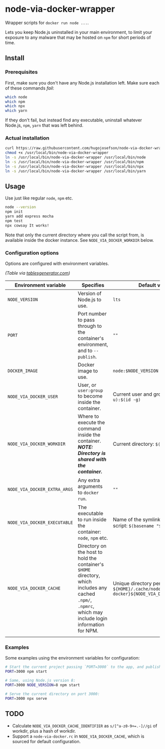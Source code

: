 # node-via-docker-wrapper

Wrapper scripts for `docker run node ...`.

Lets you keep Node.js uninstalled in your main environment, to limit
your exposure to any malware that may be hosted on `npm` for short
periods of time.

## Install

### Prerequisites

First, make sure you don't have any Node.js installation left. Make sure
each of these commands *fail*:

```bash
which node
which npm
which npx
which yarn
```

If they don't fail, but instead find any executable, uninstall whatever
Node.js, `npm`, `yarn` that was left behind.

### Actual installation

```bash
curl https://raw.githubusercontent.com/hugojosefson/node-via-docker-wrapper/master/node-via-docker-wrapper -o /usr/local/bin/node-via-docker-wrapper
chmod +x /usr/local/bin/node-via-docker-wrapper
ln -s /usr/local/bin/node-via-docker-wrapper /usr/local/bin/node
ln -s /usr/local/bin/node-via-docker-wrapper /usr/local/bin/npm
ln -s /usr/local/bin/node-via-docker-wrapper /usr/local/bin/npx
ln -s /usr/local/bin/node-via-docker-wrapper /usr/local/bin/yarn
```

## Usage

Use just like regular `node`, `npm` etc.

```bash
node --version
npm init
yarn add express mocha
npm test
npx cowsay It works!
```

Note that only the current directory where you call the script from, is
available inside the docker instance. See `NODE_VIA_DOCKER_WORKDIR`
below.

### Configuration options

Options are configured with environment variables.

*(Table via
[tablesgenerator.com](https://www.tablesgenerator.com/markdown_tables))*

| Environment variable         | Specifies                                                                                                                                                  | Default value                                                                             | Example values                                                                                              | Valid values                                          |
|------------------------------|------------------------------------------------------------------------------------------------------------------------------------------------------------|-------------------------------------------------------------------------------------------|-------------------------------------------------------------------------------------------------------------|-------------------------------------------------------|
| `NODE_VERSION`               | Version of Node.js to use.                                                                                                                                 | `lts`                                                                                     | `8`, `10.2.2`, `stable`                                                                                     | Tags from https://hub.docker.com/_/node               |
| `PORT`                       | Port number to pass through to the container's environment, and to `--publish`.                                                                            | `""`                                                                                      | `8000`, `1234`                                                                                              | Any port number.                                      |
| `DOCKER_IMAGE`               | Docker image to use.                                                                                                                                       | `node:$NODE_VERSION`                                                                      | `my-special-node:latest`                                                                                    | Any valid Docker image reference.                     |
| `NODE_VIA_DOCKER_USER`       | User, or `user:group` to become inside the container.                                                                                                      | Current user and group: `$(id -u):$(id -g)`                                               | `root`, `1000`, `1000:1000`                                                                                 | https://docs.docker.com/engine/reference/run/#user    |
| `NODE_VIA_DOCKER_WORKDIR`    | Where to execute the command inside the container. ***NOTE: Directory is shared with the container.***                                                     | Current directory: `$(pwd)`                                                               | `..`, `/tmp/somedir`                                                                                        | https://docs.docker.com/engine/reference/run/#workdir |
| `NODE_VIA_DOCKER_EXTRA_ARGS` | Any extra arguments to `docker run`.                                                                                                                       | `""`                                                                                      | `"--volume /opt/extralibs:/opt/extralibs"`,  `"--volume /opt/extralibs:/opt/extralibs --publish 8001:8001"` | https://docs.docker.com/engine/reference/run/         |
| `NODE_VIA_DOCKER_EXECUTABLE` | The executable to run inside the container: `node`, `npm` etc.                                                                                             | Name of the symlink pointing to this script: `$(basename "${0}")`                         | `bash`                                                                                                      | Any valid executable inside the Docker container.     |
| `NODE_VIA_DOCKER_CACHE`      | Directory on the host to hold the container's `$HOME` directory, which includes any cached `.npm/`, `.npmrc`, which may include login information for NPM. | Unique directory per workdir: `${HOME}/.cache/node-via-docker}${NODE_VIA_DOCKER_WORKDIR}` | `/tmp/common-npm-cache`                                                                                     | Any directory on the host, or unset to disable it.    |
|                              |                                                                                                                                                            |                                                                                           |                                                                                                             |                                                       |

### Examples

Some examples using the environment variables for configuration:

```bash
# Start the current project passing `PORT=3000` to the app, and publishing port 3000 to the host
PORT=3000 npm start

# Same, using Node.js version 8:
PORT=3000 NODE_VERSION=8 npm start

# Serve the current directory on port 3000:
PORT=3000 npx serve

```

## TODO

* Calculate `NODE_VIA_DOCKER_CACHE_IDENTIFIER` as `s/[^a-z0-9+=.-]//gi`
of workdir, plus a hash of workdir.
* Support a `node-via-docker.rc` in `NODE_VIA_DOCKER_CACHE`, which is
sourced for default configuration.
